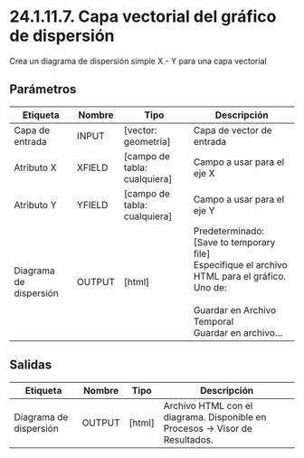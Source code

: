 # 24.1.11.7. Capa vectorial del gráfico de dispersión

Crea un diagrama de dispersión simple X - Y para una capa vectorial

## Parámetros

| Etiqueta | Nombre | Tipo | Descripción |
|-----------|---------|------|-------------|
| Capa de entrada | INPUT | [vector: geometría] | Capa de vector de entrada |
| Atributo X | XFIELD | [campo de tabla: cualquiera] | Campo a usar para el eje X |
| Atributo Y | YFIELD | [campo de tabla: cualquiera] | Campo a usar para el eje Y |
| Diagrama de dispersión | OUTPUT | [html] | Predeterminado: [Save to temporary file]<br>Especifique el archivo HTML para el gráfico. Uno de:<br><br>Guardar en Archivo Temporal<br>Guardar en archivo… |

## Salidas

| Etiqueta | Nombre | Tipo | Descripción |
|-----------|---------|------|-------------|
| Diagrama de dispersión | OUTPUT | [html] | Archivo HTML con el diagrama. Disponible en Procesos -> Visor de Resultados. |


